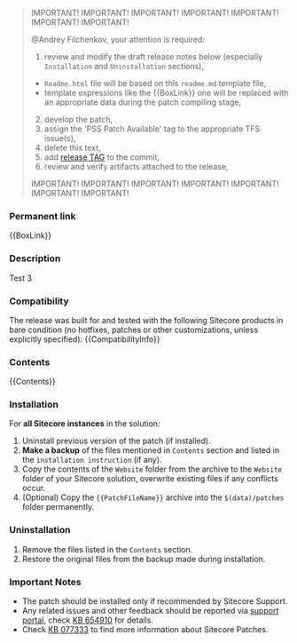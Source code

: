 > IMPORTANT! IMPORTANT! IMPORTANT! IMPORTANT! IMPORTANT! IMPORTANT! IMPORTANT!
>
> @Andrey Filchenkov, your attention is required:
>
> 1. review and modify the draft release notes below (especially `Installation` and `Uninstallation` sections),
> - `Readme.html` file will be based on this `readme.md` template file,
> - template expressions like the {{BoxLink}} one will be replaced with an appropriate data during the patch compiling stage,  
> 2. develop the patch,
> 3. assign the 'PSS Patch Available' tag to the appropriate TFS issue(s),
> 4. delete this text,
> 5. add [release TAG](https://github.com/SitecoreSupport/Readme/blob/master/docs/VERSIONING.md) to the commit, 
> 6. review and verify artifacts attached to the release,
>
> IMPORTANT! IMPORTANT! IMPORTANT! IMPORTANT! IMPORTANT! IMPORTANT! IMPORTANT!

### Permanent link
{{BoxLink}}

### Description
Test 3

### Compatibility
The release was built for and tested with the following Sitecore products in bare condition (no hotfixes, patches or other customizations, unless explicitly specified):
{{CompatibilityInfo}}

### Contents
{{Contents}}

### Installation
For **all Sitecore instances** in the solution:

1. Uninstall previous version of the patch (if installed).
2. **Make a backup** of the files mentioned in `Contents` section and listed in the `installation instruction` (if any).
3. Copy the contents of the `Website` folder from the archive to the `Website` folder of your Sitecore solution, overwrite existing files if any conflicts occur.
4. (Optional) Copy the `{{PatchFileName}}` archive into the `$(data)/patches` folder permanently.

### Uninstallation
1. Remove the files listed in the `Contents` section.
2. Restore the original files from the backup made during installation.

### Important Notes
* The patch should be installed only if recommended by Sitecore Support.
* Any related issues and other feedback should be reported via [support portal](https://support.sitecore.net), check [KB 654910](https://kb.sitecore.net/articles/654910) for details.
* Check [KB 077333](https://kb.sitecore.net/articles/077333) to find more information about Sitecore Patches.
